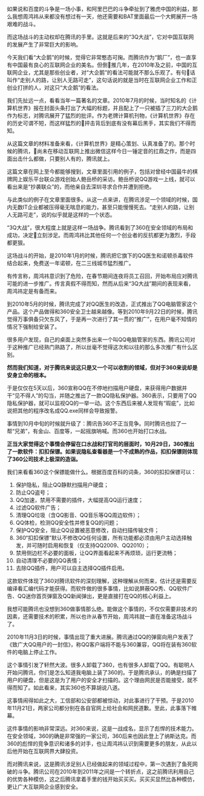 如果说和百度的斗争是一场小事，和阿里巴巴的斗争牵扯到了雅虎中国的利益，那么我想周鸿祎从来都没有想过有一天，他还需要和BAT里面最后一个大鳄展开一场艰难的战斗。

而这场战斗的主动权却在腾讯的手里。这就是后来的“3Q大战”，它对中国互联网的发展产生了非常巨大的影响。

今天我们看“大企鹅”的时候，觉得它非常憨态可掬。而腾讯作为“鹅厂”，也一直享有中国最有良心的互联网企业的美名。但倒推几年，在2010年及之前，中国的互联网企业，尤其是那些创业者，对“大企鹅”的看法可能就不那么乐观了。有句话叫作“走别人的路，让别人无路可走”，这句话说的就是当时在互联网企业工作和正创业打拼的人，对这只“大企鹅”的看法。

我们先扯远一点，看看当年一篇著名的文章。2010年7月的时候，当时知名的《计算机世界》报在封面头条打出了大幅的标题，并且配上了一只被插了三刀的大企鹅作为标志，对腾讯展开了猛烈的批评。作为老牌计算机刊物，《计算机世界》存在的历史可谓不短，而这样猛烈的抨击背后到底有没有幕后黑手，其实我们不得而知。

从这篇文章的材料准备来看，《计算机世界》是精心策划、认真准备了的。那个时候的腾讯，尚未在移动互联网上推出微信这样今日一锤定音的扛鼎之作，而是四面出击什么都做，只要别人有的，腾讯就上。

这篇文章在网上至今都能够搜到，文章里面引用的例子，包括对曾经中国最牛的棋牌网上娱乐平台联众游戏创始人鲍岳桥的采访。鲍岳桥说QQ游戏一上线，就可以看出来是“抄袭联众”的，而他亲自去深圳寻求合作并遭到拒绝。

与此类似的例子在文章里面很多。从这一点来讲，在腾讯涉足一个领域的时候，国内无数IT企业都被压得毫无喘息的能力，甚至只能慢慢死去。“走别人的路，让别人无路可走”，说的似乎就是这样的一个状态。

“3Q大战”，很大程度上就是这样一场战争。腾讯看到了360在安全领域的布局和成功，决定立刻涉足。而周鸿祎比其他任何一个创业者的反抗都更为激烈，手段都更狠。

这场战斗的开始，是2010年1月的时候，腾讯把它旗下的QQ医生和诺顿杀毒软件结合起来，免费送一年诺顿，在二三线城市猛烈推广。

有传言称，周鸿祎意识到了危险，在春节期间连夜将员工召回，开始布局应对腾讯可能的进一步推广。传言真假不得而知，然而从后来“3Q大战”期间的表现来看，周鸿祎定是有备而来。

到2010年5月的时候，腾讯完成了对QQ医生的改造，正式推出了QQ电脑管家这个产品。这个产品做得和360安全卫士越来越像。等到2010年9月22日的时候，腾讯觉得万事俱备只欠东风了，于是再一次进行了其一贯的“推广”，在用户毫不知情的情况下强制给安装了。

很多用户发现，自己的桌面上突然多出来一个叫QQ电脑管家的东西。腾讯公司对于这种推广已经熟门熟路了，所以丝毫不觉得这次和以往的那么多次推广有什么区别。

**然而我们知道，对于腾讯来说这只是又一个可以收割的领域，但对于360来说却是安身立命的根本。**

于是仅仅在5天以后，360宣称QQ在不停地扫描用户硬盘，来获得用户数据并干“见不得人”的勾当，并随之推出了一款QQ隐私保护器。360表示，只要用了QQ隐私保护器，就可以监视QQ的一举一动。这个东西后来被人发现有“瑕疵”，比如说把其他的程序改名成QQ.exe同样会导致报警。

事情到10月中旬的时候就升级了：腾讯告360不正当竞争。同时腾讯也拉了一帮“兄弟”，有金山、百度等，一起摇旗呐喊。而360也开始打口水战。

**正当大家觉得这个事情会停留在口水战和打官司的层面时，10月29日，360推出了一款软件：扣扣保镖。如果说隐私查看器是一个不成熟的作品，扣扣保镖则体现了360公司技术上极深的造诣。**

我们来看看360这个保镖能做什么。根据百度百科的词条，360的扣扣保镖可以：

01. 保护隐私，阻止QQ静默扫描用户硬盘；
02. 防止QQ盗号；
03. QQ加速，禁用不需要的插件，大幅提高QQ运行速度；
04. 过滤QQ软件广告；
05. 清理QQ垃圾（含QQ影音、QQ音乐等QQ周边软件）；
06. QQ体检，检测QQ安全性并修复QQ的问题；
07. 保护QQ安全，阻止QQ设置被恶意修改，自动扫描传输文件；
08. 360“扣扣保镖”默认不修改QQ任何设置，所有功能都必须由用户主动选择触发，并可随时启用和恢复（仅支持QQ2009、QQ2010）；
09. 禁用侧边栏不必要的面板，让QQ界面看起来不再烦琐，运行更流畅；
10. 自动清理不必要的QQ表情；
11. 去除QQ插件，用户可以自主选择QQ插件启用。

这款软件体现了360对腾讯软件的深刻理解，这种理解从何而来，估计还是需要反编译看汇编代码才能获得。而软件做的很多事情，比如说屏蔽QQ秀、QQ软件广告、QQ迷你首页弹窗及QQ新闻弹出，更是直接打在QQ的核心利益上。

我想可能腾讯也没想到360做事情那么绝。能做这个事情的，不仅仅需要非技术的因素，还需要技术的积累，所以也许从春节开始，周鸿祎就一直在准备这场战斗了。

2010年11月3日的时候，事情出现了重大进展。腾讯通过QQ的弹窗向用户发表了《致广大QQ用户的一封信》，称QQ客户端将不能与360兼容，QQ将在装有360软件的电脑上停止工作。

这个事情引发了轩然大波。很多人卸载了360，也有很多人卸载了QQ。有聪明人开始问腾讯，你们是怎么知道我电脑上装了360的。于是腾讯承认，的确是扫描了用户的硬盘，但是这是为了用户的安全才扫描的。这个理由网民是否能接受，就不得而知了。如此看来，其实360也不算胡说八道。

这事情闹得如此之大，工信部和公安部都被惊动，对此事进行了干预。于是2010年11月21日，两家公司都分别在各自官网上给社会和网民道歉。至此，此事落下帷幕。

这件事情的影响非常深远。对360来说，这是一战成名，显示了彪悍的技术能力。在安全领域，360的确是非常强的一家公司，360后来也因此登上了纳斯达克。而360的彪悍的竞争意识和诸多的对手，也让周鸿祎认识到需要更多的朋友，从此以后他开始在互联网界大肆投资。

而对腾讯来说，这是腾讯涉足别人已经做起来的领域过程中，第一次遇到了鱼死网破的斗争。腾讯公司在2010年到2011年之间是一个转折点，这之前腾讯利用自己的优势各种模仿，这之后腾讯拿着手里的钱开始买买买。买买买显然比各种模仿，更让广大互联网企业感到安全。